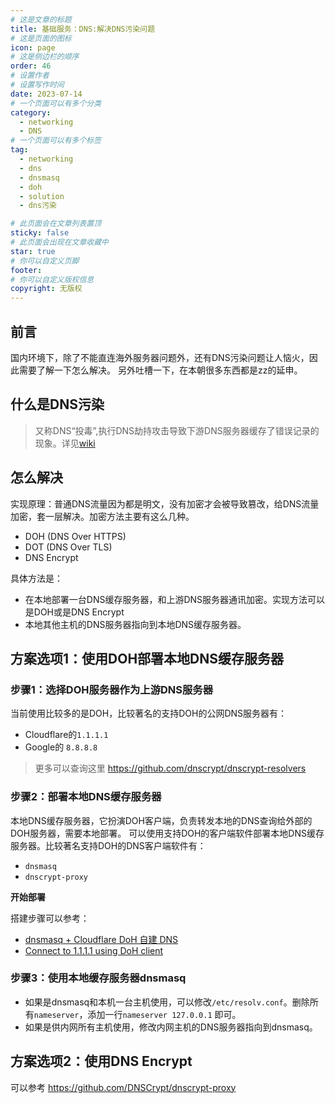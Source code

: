 ```yaml
---
# 这是文章的标题
title: 基础服务：DNS:解决DNS污染问题
# 这是页面的图标
icon: page
# 这是侧边栏的顺序
order: 46
# 设置作者
# 设置写作时间
date: 2023-07-14
# 一个页面可以有多个分类
category:
  - networking
  - DNS
# 一个页面可以有多个标签
tag:
  - networking
  - dns
  - dnsmasq
  - doh
  - solution
  - dns污染

# 此页面会在文章列表置顶
sticky: false
# 此页面会出现在文章收藏中
star: true
# 你可以自定义页脚
footer: 
# 你可以自定义版权信息
copyright: 无版权
---
```



## 前言

国内环境下，除了不能直连海外服务器问题外，还有DNS污染问题让人恼火，因此需要了解一下怎么解决。
另外吐槽一下，在本朝很多东西都是zz的延申。


## 什么是DNS污染

> 又称DNS“投毒”,执行DNS劫持攻击导致下游DNS服务器缓存了错误记录的现象。详见[wiki](https://zh.wikipedia.org/zh-cn/%E5%9F%9F%E5%90%8D%E6%9C%8D%E5%8A%A1%E5%99%A8%E7%BC%93%E5%AD%98%E6%B1%A1%E6%9F%93)



## 怎么解决

实现原理：普通DNS流量因为都是明文，没有加密才会被导致篡改，给DNS流量加密，套一层解决。加密方法主要有这么几种。

- DOH (DNS Over HTTPS)
- DOT (DNS Over TLS)
- DNS Encrypt

具体方法是：

- 在本地部署一台DNS缓存服务器，和上游DNS服务器通讯加密。实现方法可以是DOH或是DNS Encrypt
- 本地其他主机的DNS服务器指向到本地DNS缓存服务器。



## 方案选项1：使用DOH部署本地DNS缓存服务器

### 步骤1：选择DOH服务器作为上游DNS服务器

当前使用比较多的是DOH，比较著名的支持DOH的公网DNS服务器有：

- Cloudflare的`1.1.1.1`
- Google的 `8.8.8.8`

> 更多可以查询这里 https://github.com/dnscrypt/dnscrypt-resolvers 

### 步骤2：部署本地DNS缓存服务器

本地DNS缓存服务器，它扮演DOH客户端，负责转发本地的DNS查询给外部的DOH服务器，需要本地部署。 可以使用支持DOH的客户端软件部署本地DNS缓存服务器。比较著名支持DOH的DNS客户端软件有：

- `dnsmasq`
- `dnscrypt-proxy`

**开始部署**

搭建步骤可以参考：

-  [dnsmasq + Cloudflare DoH 自建 DNS](https://page.codespaper.com/2019/dnsmasq-cloudflare-doh/)
- [Connect to 1.1.1.1 using DoH client](shttps://developers.cloudflare.com/1.1.1.1/encryption/dns-over-https/dns-over-https-client/)


### 步骤3：使用本地缓存服务器dnsmasq

- 如果是dnsmasq和本机一台主机使用，可以修改`/etc/resolv.conf`。删除所有`nameserver`，添加一行`nameserver 127.0.0.1` 即可。
- 如果是供内网所有主机使用，修改内网主机的DNS服务器指向到dnsmasq。



## 方案选项2：使用DNS Encrypt

可以参考 https://github.com/DNSCrypt/dnscrypt-proxy 
